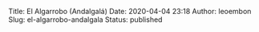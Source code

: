Title: El Algarrobo (Andalgalá)
Date: 2020-04-04 23:18
Author: leoembon
Slug: el-algarrobo-andalgala
Status: published


